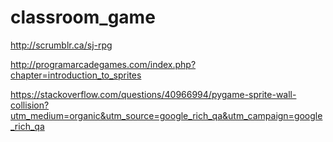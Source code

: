 # classroom_game
http://scrumblr.ca/sj-rpg

http://programarcadegames.com/index.php?chapter=introduction_to_sprites

https://stackoverflow.com/questions/40966994/pygame-sprite-wall-collision?utm_medium=organic&utm_source=google_rich_qa&utm_campaign=google_rich_qa
